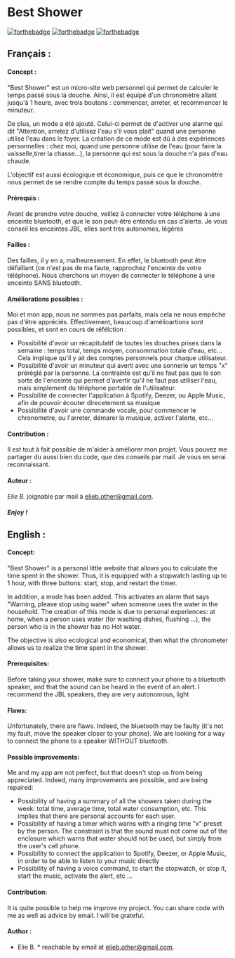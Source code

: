 # Best Shower
[![forthebadge](https://forthebadge.com/images/badges/built-with-love.svg)](https://forthebadge.com)
[![forthebadge](https://forthebadge.com/images/badges/uses-html.svg)](https://forthebadge.com)
[![forthebadge](https://forthebadge.com/images/badges/makes-people-smile.svg)](https://forthebadge.com)


## Français :
#### Concept :
"Best Shower" est un micro-site web personnel qui permet de calculer le temps passé sous la douche. Ainsi, il est équipé d'un chronomètre allant jusqu'à 1 heure, avec trois boutons : commencer, arreter, et recommencer le minuteur.

De plus, un mode a été ajouté. Celui-ci permet de d'activer une alarme qui dit "Attention, arretez d'utilisez l'eau s'il vous plait" quand une personne utilise l'eau dans le foyer. La création de ce mode est dû à des expériences personnelles : chez moi, quand une personne utilise de l'eau (pour faire la vaisselle,tirer la chasse...), la personne qui est sous la douche n'a pas d'eau chaude.

L'objectif est aussi écologique et économique, puis ce que le chronomètre nous permet de se rendre compte du temps passé sous la douche.



#### Prérequis :
Avant de prendre votre douche, veillez à connecter votre téléphone à une enceinte bluetooth, et que le son peut-être entendu en cas d'alerte. Je vous conseil les enceintes JBL, elles sont très autonomes, légères

#### Failles :
Des failles, il y en a, malheuresement. En effet, le bluetooth peut être défaillant (ce n'est pas de ma faute, rapprochez l'enceinte de votre téléphone). Nous cherchons un moyen de connecter le téléphone à une enceinte SANS bluetooth.

#### Améliorations possibles :
Moi et mon app, nous ne sommes pas parfaits, mais cela ne nous empêche pas d'être appréciés. Effectivement, beaucoup d'amélioartions sont possibles, et sont en cours de réfélction :

- Possibilité d'avoir un récapitulatif de toutes les douches prises dans la semaine : temps total, temps moyen, consommation totale d'eau, etc... Cela implique qu'il y ait des comptes personnels pour chaque utilisateur.
- Possibilité d'avoir un minuteur qui averti avec une sonnerie un temps "x" préréglé par la personne. La contrainte est qu'il ne faut pas que le son sorte de l'enceinte qui permet d'avertir qu'il ne faut pas utiliser l'eau, mais simplement du téléphone portable de l'utilisateur.
- Possibilité de connecter l'application à Spotify, Deezer, ou Apple Music, afin de pouvoir écouter direcetement sa musique  
- Possibilité d'avoir une commande vocale, pour commencer le chronometre, ou l'arreter, démarer la musique, activer l'alerte, etc...

#### Contribution :
Il est tout à fait possible de m'aider à améliorer mon projet. Vous pouvez me partager du aussi bien du code, que des conseils par mail. Je vous en serai reconnaissant.

#### Auteur :
*Elie B.* joignable par mail à elieb.other@gmail.com.

##### Enjoy !



## English :
#### Concept:
"Best Shower" is a personal little website that allows you to calculate the time spent in the shower. Thus, it is equipped with a stopwatch lasting up to 1 hour, with three buttons: start, stop, and restart the timer.

In addition, a mode has been added. This activates an alarm that says "Warning, please stop using water" when someone uses the water in the household. The creation of this mode is due to personal experiences: at home, when a person uses water (for washing dishes, flushing ...), the person who is in the shower has no Hot water.

The objective is also ecological and economical, then what the chronometer allows us to realize the time spent in the shower.



#### Prerequisites:
Before taking your shower, make sure to connect your phone to a bluetooth speaker, and that the sound can be heard in the event of an alert. I recommend the JBL speakers, they are very autonomous, light

#### Flaws:
Unfortunately, there are flaws. Indeed, the bluetooth may be faulty (it's not my fault, move the speaker closer to your phone). We are looking for a way to connect the phone to a speaker WITHOUT bluetooth.

#### Possible improvements:
Me and my app are not perfect, but that doesn't stop us from being appreciated. Indeed, many improvements are possible, and are being repaired:

- Possibility of having a summary of all the showers taken during the week: total time, average time, total water consumption, etc. This implies that there are personal accounts for each user.
- Possibility of having a timer which warns with a ringing time "x" preset by the person. The constraint is that the sound must not come out of the enclosure which warns that water should not be used, but simply from the user's cell phone.
- Possibility to connect the application to Spotify, Deezer, or Apple Music, in order to be able to listen to your music directly
- Possibility of having a voice command, to start the stopwatch, or stop it, start the music, activate the alert, etc ...

#### Contribution:
It is quite possible to help me improve my project. You can share code with me as well as advice by email. I will be grateful.

#### Author :
* Elie B. * reachable by email at elieb.other@gmail.com.
